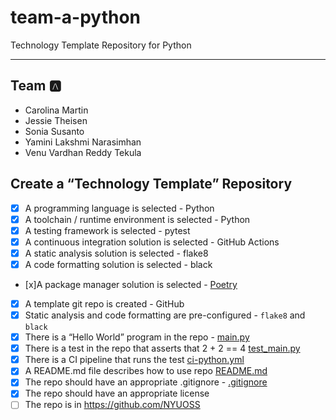 # team-a-python
Technology Template Repository for Python

---

## Team 🅰️

- Carolina Martin
- Jessie Theisen
- Sonia Susanto
- Yamini Lakshmi Narasimhan
- Venu Vardhan Reddy Tekula

## Create a “Technology Template” Repository

- [x] A programming language is selected - Python
- [x] A toolchain / runtime environment is selected - Python
- [x] A testing framework is selected - pytest
- [x] A continuous integration solution is selected - GitHub Actions
- [x] A static analysis solution is selected - flake8
- [x] A code formatting solution is selected - black
- [x]A package manager solution is selected - [Poetry](https://python-poetry.org/)
- [x] A template git repo is created - GitHub
- [x] Static analysis and code formatting are pre-configured - `flake8` and `black`
- [x] There is a “Hello World” program in the repo - [main.py](main/main.py)
- [x] There is a test in the repo that asserts that 2 + 2 == 4 [test_main.py](tests/test_main.py)
- [x] There is a CI pipeline that runs the test [ci-python.yml](.github/workflows/ci-python.yml)
- [x] A README.md file describes how to use repo [README.md](README.md)
- [x] The repo should have an appropriate .gitignore - [.gitignore](.gitignore)
- [x] The repo should have an appropriate license
- [ ] The repo is in https://github.com/NYUOSS 
